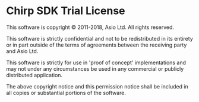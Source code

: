 # Chirp SDK Trial License

This software is copyright © 2011-2018, Asio Ltd.
All rights reserved.

This software is strictly confidential and not to be redistributed in its entirety or in part outside of the terms of agreements between the receiving party and Asio Ltd.

This software is strictly for use in 'proof of concept' implementations and may not under any circumstances be used in any commercial or publicly distributed application.

The above copyright notice and this permission notice shall be included in all copies or substantial portions of the software.

